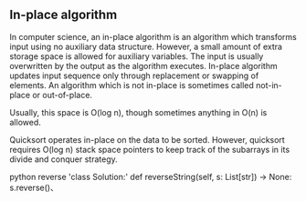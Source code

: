 ## In-place algorithm

In computer science, an in-place algorithm is an algorithm which transforms input using no auxiliary data structure. However, a small amount of extra storage space is allowed for auxiliary variables. The input is usually overwritten by the output as the algorithm executes. In-place algorithm updates input sequence only through replacement or swapping of elements. An algorithm which is not in-place is sometimes called not-in-place or out-of-place.

Usually, this space is O(log n), though sometimes anything in O(n) is allowed.

Quicksort operates in-place on the data to be sorted. However, quicksort requires O(log n) stack space pointers to keep track of the subarrays in its divide and conquer strategy.

python reverse
'class Solution:'
	def reverseString(self, s: List[str]) -> None:
		s.reverse()、
